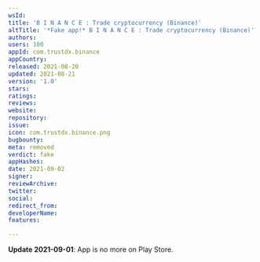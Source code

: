 ```yaml
---
wsId: 
title: 'B I N A N C E : Trade cryptocurrency (Binance)'
altTitle: '*Fake app!* B I N A N C E : Trade cryptocurrency (Binance)'
authors: 
users: 100
appId: com.trustdx.binance
appCountry: 
released: 2021-08-20
updated: 2021-08-21
version: '1.0'
stars: 
ratings: 
reviews: 
website: 
repository: 
issue: 
icon: com.trustdx.binance.png
bugbounty: 
meta: removed
verdict: fake
appHashes: 
date: 2021-09-02
signer: 
reviewArchive: 
twitter: 
social: 
redirect_from: 
developerName: 
features: 

---
```


**Update 2021-09-01**: App is no more on Play Store.
